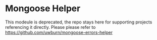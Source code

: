 # Mongoose Helper

This modeule is deprecated, the repo stays here for supporting projects referencing it directly. Please please refer to https://github.com/uwburn/mongoose-errors-helper
